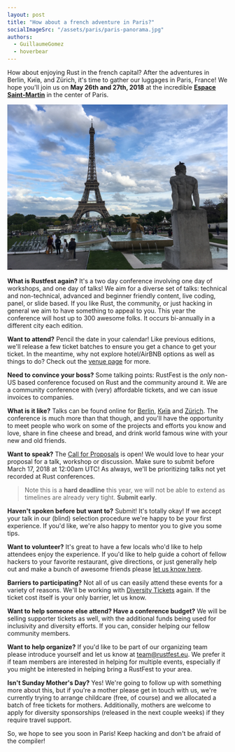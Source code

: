 ```yaml
---
layout: post
title: "How about a french adventure in Paris?"
socialImageSrc: "/assets/paris/paris-panorama.jpg"
authors:
  - GuillaumeGomez
  - hoverbear
---
```


How about enjoying Rust in the french capital? After the adventures in Berlin, Київ, and Zürich, it's time to gather our luggages in Paris, France! We hope you'll join us on **May 26th and 27th, 2018** at the incredible [**Espace Saint-Martin**](http://espacesaintmartin.com/fr/contact/) in the center of Paris.

![The Eiffel tower and a statue, photo by Hoverbear](assets/posts/paris.jpg)

**What is Rustfest again?** It's a two day conference involving one day of workshops, and one day of talks! We aim for a diverse set of talks: technical and non-technical, advanced and beginner friendly content, live coding, panel, or slide based. If you like Rust, the community, or just hacking in general we aim to have something to appeal to you. This year the conference will host up to 300 awesome folks. It occurs bi-annually in a different city each edition.

**Want to attend?** Pencil the date in your calendar! Like previous editions, we'll release a few ticket batches to ensure you get a chance to get your ticket. In the meantime, why not explore hotel/AirBNB options as well as things to do? Check out the [venue page](/location/) for more.

**Need to convince your boss?** Some talking points: RustFest is the *only* non-US based conference focused on Rust and the community around it. We are a community conference with (very) affordable tickets, and we can issue invoices to companies. 

**What is it like?** Talks can be found online for [Berlin](https://www.youtube.com/watch?v=fI4RG_uq-WU&list=PL85XCvVPmGQh8nWR_Z-fTmPGsUWuzb-dn), [Київ](https://www.youtube.com/watch?v=AHprJNUCgQ0&list=PL85XCvVPmGQhvs1Rnet_24B-AI3YSM2YG) and [Zürich](https://www.youtube.com/watch?v=jywiVWKm1TI&list=PL85XCvVPmGQj9mqbJizw-zi-EhcpS5jTP). The conference is much more than that though, and you'll have the opportunity to meet people who work on some of the projects and efforts you know and love, share in fine cheese and bread, and drink world famous wine with your new and old friends.

**Want to speak?** The [Call for Proposals](https://cfp.rustfest.eu/) is open! We would love to hear your proposal for a talk, workshop or discussion. Make sure to submit before March 17, 2018 at 12:00am UTC! As always, we'll be prioritizing talks not yet recorded at Rust conferences.

> Note this is a **hard deadline** this year, we will not be able to extend as timelines are already very tight. **Submit early**.

**Haven't spoken before but want to?** Submit! It's totally okay! If we accept your talk in our (blind) selection procedure we're happy to be your first experience. If you'd like, we're also happy to mentor you to give you some tips.

**Want to volunteer?** It's great to have a few locals who'd like to help attendees enjoy the experience. If you'd like to help guide a cohort of fellow hackers to your favorite restaurant, give directions, or just generally help out and make a bunch of awesome friends please [let us know here](https://github.com/RustFestEU/blog.rustfest.eu/issues/12).

**Barriers to participating?** Not all of us can easily attend these events for a variety of reasons. We'll be working with [Diversity Tickets](https://diversitytickets.org/) again. If the ticket cost itself is your only barrier, let us know.

**Want to help someone else attend? Have a conference budget?** We will be selling supporter tickets as well, with the additional funds being used for inclusivity and diversity efforts. If you can, consider helping our fellow community members.

**Want to help organize?** If you'd like to be part of our organizing team please introduce yourself and let us know at [team@rustfest.eu](mailto:team@rustfest.eu). We prefer it if team members are interested in helping for multiple events, especially if you might be interested in helping bring a RustFest to your area.

**Isn't Sunday Mother's Day?** Yes! We're going to follow up with something more about this, but if you're a mother please get in touch with us, we're currently trying to arrange childcare (free, of course) and we allocated a batch of free tickets for mothers. Additionally, mothers are welcome to apply for diversity sponsorships (released in the next couple weeks) if they require travel support.

So, we hope to see you soon in Paris! Keep hacking and don't be afraid of the compiler!
